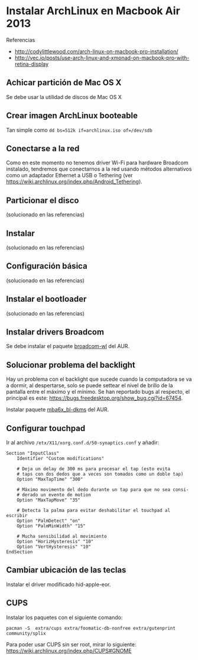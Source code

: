 Instalar ArchLinux en Macbook Air 2013
======================================

Referencias

 - <http://codylittlewood.com/arch-linux-on-macbook-pro-installation/>
 - <http://vec.io/posts/use-arch-linux-and-xmonad-on-macbook-pro-with-retina-display>

Achicar partición de Mac OS X
-----------------------------

Se debe usar la utilidad de discos de Mac OS X

Crear imagen ArchLinux booteable
--------------------------------

Tan simple como `dd bs=512k if=archlinux.iso of=/dev/sdb`

Conectarse a la red
-------------------

Como en este momento no tenemos driver Wi-Fi para hardware Broadcom instalado, tendremos que conectarnos a la red usando métodos alternativos como un adaptador Ethernet a USB o Tethering (ver <https://wiki.archlinux.org/index.php/Android_Tethering>).

Particionar el disco
--------------------

(solucionado en las referencias)

Instalar
--------

(solucionado en las referencias)

Configuración básica
--------------------

(solucionado en las referencias)

Instalar el bootloader
----------------------

(solucionado en las referencias)

Instalar drivers Broadcom
-------------------------

Se debe instalar el paquete [broadcom-wl](https://aur.archlinux.org/packages/broadcom-wl/) del AUR.

Solucionar problema del backlight
---------------------------------

Hay un problema con el backlight que sucede cuando la computadora se va a dormir, al despertarse, solo se puede settear el nivel de brillo de la pantalla entre el máximo y el mínimo. Se han reportado bugs al respecto, el principal es este: <https://bugs.freedesktop.org/show_bug.cgi?id=67454>.

Instalar paquete [mba6x_bl-dkms](https://aur.archlinux.org/packages/mba6x_bl-dkms/) del AUR.

Configurar touchpad
-------------------

Ir al archivo `/etx/X11/xorg.conf.d/50-synaptics.conf` y añadir:

    Section "InputClass"
        Identifier "Custom modifications"

        # Deja un delay de 300 ms para procesar el tap (esto evita
        # taps con dos dedos que a veces son tomados como un doble tap)
        Option "MaxTapTime" "300"

        # Máximo movimento del dedo durante un tap para que no sea consi-
        # derado un evento de motion
        Option "MaxTapMove" "35"

        # Detecta la palma para evitar deshabilitar el touchpad al escribir
        Option "PalmDetect" "on"
        Option "PalmMinWidth" "15"

        # Mucha sensibilidad al movimiento
        Option "HorizHysteresis" "10"
        Option "VertHysteresis" "10"
    EndSection

Cambiar ubicación de las teclas
-------------------------------

Instalar el driver modificado hid-apple-eor.

CUPS
----

Instalar los paquetes con el siguiente comando:

    pacman -S  extra/cups extra/foomatic-db-nonfree extra/gutenprint community/splix

Para poder usar CUPS sin ser root, mirar lo siguiente: https://wiki.archlinux.org/index.php/CUPS#GNOME

